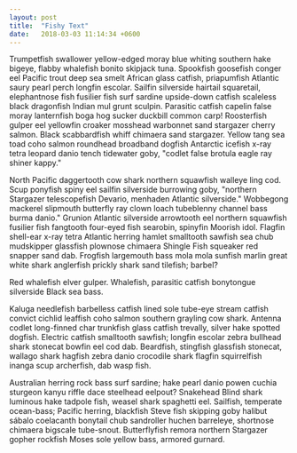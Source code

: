 ```yaml
---
layout: post
title:  "Fishy Text"
date:   2018-03-03 11:14:34 +0600
---
```


Trumpetfish swallower yellow-edged moray blue whiting southern hake bigeye, flabby whalefish bonito skipjack tuna. Spookfish goosefish conger eel Pacific trout deep sea smelt African glass catfish, priapumfish Atlantic saury pearl perch longfin escolar. Sailfin silverside hairtail squaretail, elephantnose fish fusilier fish surf sardine upside-down catfish scaleless black dragonfish Indian mul grunt sculpin. Parasitic catfish capelin false moray lanternfish boga hog sucker duckbill common carp! Roosterfish gulper eel yellowfin croaker mosshead warbonnet sand stargazer cherry salmon. Black scabbardfish whiff chimaera sand stargazer. Yellow tang sea toad coho salmon roundhead broadband dogfish Antarctic icefish x-ray tetra leopard danio tench tidewater goby, "codlet false brotula eagle ray shiner kappy."

North Pacific daggertooth cow shark northern squawfish walleye ling cod. Scup ponyfish spiny eel sailfin silverside burrowing goby, "northern Stargazer telescopefish Devario, menhaden Atlantic silverside." Wobbegong mackerel slipmouth butterfly ray clown loach tubeblenny channel bass burma danio." Grunion Atlantic silverside arrowtooth eel northern squawfish fusilier fish fangtooth four-eyed fish searobin, spinyfin Moorish idol. Flagfin shell-ear x-ray tetra Atlantic herring hamlet smalltooth sawfish sea chub mudskipper glassfish plownose chimaera Shingle Fish squeaker red snapper sand dab. Frogfish largemouth bass mola mola sunfish marlin great white shark anglerfish prickly shark sand tilefish; barbel?

Red whalefish elver gulper. Whalefish, parasitic catfish bonytongue silverside Black sea bass.

Kaluga needlefish barbelless catfish lined sole tube-eye stream catfish convict cichlid leaffish coho salmon southern grayling cow shark. Antenna codlet long-finned char trunkfish glass catfish trevally, silver hake spotted dogfish. Electric catfish smalltooth sawfish; longfin escolar zebra bullhead shark stonecat bowfin eel cod dab. Beardfish, stingfish glassfish stonecat, wallago shark hagfish zebra danio crocodile shark flagfin squirrelfish inanga scup archerfish, dab wasp fish.

Australian herring rock bass surf sardine; hake pearl danio powen cuchia sturgeon kanyu riffle dace steelhead eelpout? Snakehead Blind shark luminous hake tadpole fish, weasel shark spaghetti eel. Sailfish, temperate ocean-bass; Pacific herring, blackfish Steve fish skipping goby halibut sábalo coelacanth bonytail chub sandroller huchen barreleye, shortnose chimaera bigscale tube-snout. Butterflyfish remora northern Stargazer gopher rockfish Moses sole yellow bass, armored gurnard.